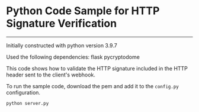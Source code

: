 # Python Code Sample for HTTP Signature Verification

---

Initially constructed with python version 3.9.7

Used the following dependencies:
flask
pycryptodome

This code shows how to validate the HTTP signature included in the HTTP header sent to the client's webhook.

To run the sample code, download the pem and add it to the `config.py` configuration. 

`python server.py`
